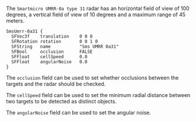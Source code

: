 The `Smartmicro UMRR-0a type 31` radar has an horizontal field of view of 100 degrees, a vertical field of view of 10 degrees and a maximum range of 45 meters.

```
SmsUmrr-0a31 {
  SFVec3f    translation    0 0 0
  SFRotation rotation       0 0 1 0
  SFString   name           "Sms UMRR 0a31"
  SFBool     occlusion      FALSE
  SFFloat    cellSpeed      0.0
  SFFloat    angularNoise   0.0
}
```

The `occlusion` field can be used to set whether occlusions between the targets and the radar should be checked.

The `cellSpeed` field can be used to set the minimum radial distance between two targets to be detected as distinct objects.

The `angularNoise` field can be used to set the angular noise.
